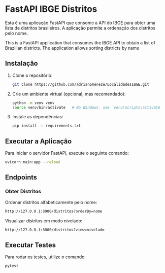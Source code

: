 # FastAPI IBGE Distritos

Esta é uma aplicação FastAPI que consome a API do IBGE para obter uma lista de distritos brasileiros. A aplicação permite a ordenação dos distritos pelo nome.

This is a FastAPI application that consumes the IBGE API to obtain a list of Brazilian districts. The application allows sorting districts by name

## Instalação

1. Clone o repositório:

    ```bash
    git clone https://github.com/adrianomeneze/LocalidadesIBGE.git
    ```

2. Crie um ambiente virtual (opcional, mas recomendado):

    ```bash
    python -m venv venv
    source venv/bin/activate   # No Windows, use `venv\Scripts\activate`
    ```

3. Instale as dependências:

    ```bash
    pip install -r requirements.txt
    ```

## Executar a Aplicação

Para iniciar o servidor FastAPI, execute o seguinte comando:

```bash
uvicorn main:app --reload
```

## Endpoints

### Obter Distritos 

Ordenar distritos alfabeticamente pelo nome:

```bash
http://127.0.0.1:8000/distritos?orderBy=nome
```
Visualizar distritos em modo nivelado:

```bash
http://127.0.0.1:8000/distritos?view=nivelado
```

## Executar Testes

Para rodar os testes, utilize o comando:
```bash
pytest
```